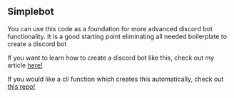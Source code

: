 ## Simplebot

You can use this code as a foundation for more advanced discord bot functionality. It is a good starting point eliminating all needed boilerplate to create a discord bot 

If you want to learn how to create a discord bot like this, check out my article [here!](https://medium.com/@danielkoganx/how-to-create-a-discord-bot-in-python-948c64d50ba6)

If you would like a cli function which creates this automatically, check out [this repo!](https://github.com/daminals/rust-discordbot-init)
